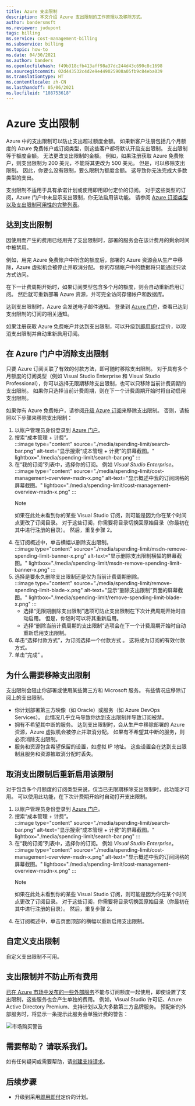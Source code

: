 ```yaml
---
title: Azure 支出限制
description: 本文介绍 Azure 支出限制的工作原理以及移除方式。
author: bandersmsft
ms.reviewer: judupont
tags: billing
ms.service: cost-management-billing
ms.subservice: billing
ms.topic: how-to
ms.date: 04/30/2021
ms.author: banders
ms.openlocfilehash: f49b318cfb413aff98a37dc244d43c690c8c1698
ms.sourcegitcommit: 02d443532c4d2e9e449025908a05fb9c84eba039
ms.translationtype: HT
ms.contentlocale: zh-CN
ms.lasthandoff: 05/06/2021
ms.locfileid: "108753618"
---
```

# <a name="azure-spending-limit"></a>Azure 支出限制

Azure 中的支出限制可以防止支出超过额度金额。 如果新客户注册包括几个月额度的 Azure 免费帐户或订阅类型，则这些客户都将默认开启支出限制。 支出限制等于额度金额。 无法更改支出限制的金额。 例如，如果注册获取 Azure 免费帐户，则支出限制为 200 美元，不能将其更改为 500 美元。 但是，可以移除支出限制。 因此，你要么没有限制，要么限制为额度金额。 这导致你无法完成大多数类型的支出。

支出限制不适用于具有承诺计划或使用即用即付定价的订阅。 对于这些类型的订阅，Azure 门户中未显示支出限制，你无法启用该功能。 请参阅 [Azure 订阅类型以及支出限制可用性的完整列表](https://azure.microsoft.com/support/legal/offer-details/)。

## <a name="reaching-a-spending-limit"></a>达到支出限制

因使用而产生的费用已经用完了支出限制时，部署的服务会在该计费月的剩余时间中被禁用。

例如，用完 Azure 免费帐户中所含的额度后，部署的 Azure 资源会从生产中移除，Azure 虚拟机会被停止并取消分配。 你的存储帐户中的数据将只能通过只读方式访问。

在下一计费周期开始时，如果订阅类型包含多个月的额度，则会自动重新启用订阅。 然后就可重新部署 Azure 资源，并可完全访问存储帐户和数据库。

达到支出限制时，Azure 会发送电子邮件通知。 登录到 [Azure 门户](https://portal.azure.com/#blade/Microsoft_Azure_Billing/SubscriptionsBlade)，查看已达到支出限制的订阅的相关通知。

如果注册获取 Azure 免费帐户并达到支出限制，可以升级到[即用即付](upgrade-azure-subscription.md)定价，以取消支出限制并自动重新启用订阅。

## <a name="remove-the-spending-limit-in-azure-portal"></a>在 Azure 门户中消除支出限制

只要 Azure 订阅关联了有效的付款方法，即可随时移除支出限制。 对于具有多个月额度的订阅类型（例如 Visual Studio Enterprise 和 Visual Studio Professional），你可以选择无限期移除支出限制，也可以只移除当前计费周期的支出限制。 如果你只选择当前计费周期，则在下一个计费周期开始时将自动启用支出限制。

如果你有 Azure 免费帐户，请参阅[升级 Azure 订阅](upgrade-azure-subscription.md)来移除支出限制。 否则，请按照以下步骤来移除支出限制：

<a id="remove"></a>

1. 以帐户管理员身份登录到 [Azure 门户](https://portal.azure.com)。
1. 搜索“成本管理 + 计费”。  
    :::image type="content" source="./media/spending-limit/search-bar.png" alt-text="显示搜索“成本管理 + 计费”的屏幕截图。" lightbox="./media/spending-limit/search-bar.png" :::
1. 在“我的订阅”列表中，选择你的订阅。 例如 *Visual Studio Enterprise*。  
    :::image type="content" source="./media/spending-limit/cost-management-overview-msdn-x.png" alt-text="显示概述中我的订阅网格的屏幕截图。" lightbox="./media/spending-limit/cost-management-overview-msdn-x.png" :::
    > [!NOTE]
    > 如果在此处未看到你的某些 Visual Studio 订阅，则可能是因为你在某个时间点更改了订阅目录。 对于这些订阅，你需要将目录切换回原始目录（你最初在其中进行注册的目录）。 然后，重复步骤 2。
1. 在订阅概述中，单击横幅以删除支出限制。  
    :::image type="content" source="./media/spending-limit/msdn-remove-spending-limit-banner-x.png" alt-text="显示删除支出限制横幅的屏幕截图。" lightbox="./media/spending-limit/msdn-remove-spending-limit-banner-x.png" :::
1. 选择是要永久删除支出限制还是仅为当前计费周期删除。  
    :::image type="content" source="./media/spending-limit/remove-spending-limit-blade-x.png" alt-text="显示“删除支出限制”页面的屏幕截图。" lightbox="./media/spending-limit/remove-spending-limit-blade-x.png" :::
    - 选择“无限期删除支出限制”选项可防止支出限制在下次计费周期开始时自动启用。 但是，你随时可以将其重新启用。
    - 选择“删除当前计费周期的支出限制”选项会在下一个计费周期开始时自动重新启用支出限制。
1. 单击“选择付款方式”，为订阅选择一个付款方式  。 这将成为订阅的有效付款方式。
1. 单击“完成”  。


## <a name="why-you-might-want-to-remove-the-spending-limit"></a>为什么需要移除支出限制

支出限制会阻止你部署或使用某些第三方和 Microsoft 服务。 有些情况应移除订阅上的支出限制。

-  你计划部署第三方映像（如 Oracle）或服务（如 Azure DevOps Services）。 此情况几乎立马导致你达到支出限制并导致订阅被禁。
- 拥有不希望其中断的服务。 达到支出限制时，会从生产中移除部署的 Azure 资源，Azure 虚拟机会被停止并取消分配。 如果有不希望其中断的服务，则必须消除支出限制。
- 服务和资源包含希望保留的设置，如虚拟 IP 地址。 这些设置会在达到支出限制且服务和资源被取消分配时丢失。

## <a name="turn-on-the-spending-limit-after-removing"></a>取消支出限制后重新启用该限制

对于包含多个月额度的订阅类型来说，仅当已无限期移除支出限制时，此功能才可用。 可以使用此功能，在下次计费期开始时自动打开支出限制。

1. 以帐户管理员身份登录到 [Azure 门户](https://portal.azure.com)。
1. 搜索“成本管理 + 计费”。  
    :::image type="content" source="./media/spending-limit/search-bar.png" alt-text="显示搜索“成本管理 + 计费”的屏幕截图。" lightbox="./media/spending-limit/search-bar.png" :::
1. 在“我的订阅”列表中，选择你的订阅。 例如 *Visual Studio Enterprise*。  
    :::image type="content" source="./media/spending-limit/cost-management-overview-msdn-x.png" alt-text="显示概述中我的订阅网格的屏幕截图。" lightbox="./media/spending-limit/cost-management-overview-msdn-x.png" :::
    > [!NOTE]
    > 如果在此处未看到你的某些 Visual Studio 订阅，则可能是因为你在某个时间点更改了订阅目录。 对于这些订阅，你需要将目录切换回原始目录（你最初在其中进行注册的目录）。 然后，重复步骤 2。
1. 在订阅概述中，单击页面顶部的横幅以重新启用支出限制。

## <a name="custom-spending-limit"></a>自定义支出限制

自定义支出限制不可用。

## <a name="a-spending-limit-doesnt-prevent-all-charges"></a>支出限制并不防止所有费用

[已在 Azure 市场中发布的一些外部服务](../understand/understand-azure-marketplace-charges.md)不能与订阅额度一起使用，即使设置了支出限制，这些服务也会产生单独的费用。 例如，Visual Studio 许可证、Azure Active Directory Premium、支持计划以及大多数第三方品牌服务。 预配新的外部服务时，将显示一条提示此服务会单独计费的警告：

![市场购买警告](./media/spending-limit/marketplace-warning01.png)

## <a name="need-help-contact-us"></a>需要帮助？ 请联系我们。

如有任何疑问或需要帮助，请[创建支持请求](https://go.microsoft.com/fwlink/?linkid=2083458)。

## <a name="next-steps"></a>后续步骤
- 升级到采用[即用即付](upgrade-azure-subscription.md)定价的计划。
